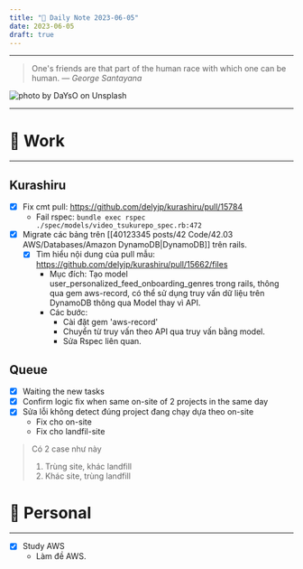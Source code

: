 ```yaml
---
title: "🌱 Daily Note 2023-06-05"
date: 2023-06-05
draft: true
---
```



---

> One's friends are that part of the human race with which one can be human.
> — <cite>George Santayana</cite>

![photo by DaYsO on Unsplash](https://images.unsplash.com/photo-1601560896164-834d6f61ea66?crop=entropy&cs=srgb&fm=jpg&ixid=M3wzNjM5Nzd8MHwxfHJhbmRvbXx8fHx8fHx8fDE2ODU5Mjk3Mzl8&ixlib=rb-4.0.3&q=85&w=500&h=500)

---

# 💼 Work
---
## Kurashiru
- [x] Fix cmt pull: https://github.com/delyjp/kurashiru/pull/15784
	- Fail rspec: `bundle exec rspec ./spec/models/video_tsukurepo_spec.rb:472`
- [x] Migrate các bảng trên [[40123345 posts/42 Code/42.03 AWS/Databases/Amazon DynamoDB|DynamoDB]] trên rails.
	- [x] Tìm hiểu nội dung của pull mẫu: https://github.com/delyjp/kurashiru/pull/15662/files
		- Mục đích: Tạo model user_personalized_feed_onboarding_genres trong rails, thông qua gem aws-record, có thể sử dụng truy vấn dữ liệu trên DynamoDB thông qua Model thay vì API.
		- Các bước:
			- Cài đặt gem 'aws-record'
			- Chuyển từ truy vấn theo API qua truy vấn bằng model.
			- Sửa Rspec liên quan.

## Queue
- [x] Waiting the new tasks
- [x] Confirm logic fix when same on-site of 2 projects in the same day
- [x] Sửa lỗi không detect đúng project đang chạy dựa theo on-site
	- Fix cho on-site
	- Fix cho landfil-site
> Có 2 case như này
>   1. Trùng site, khác landfill
>   2. Khác site, trùng landfill



# 🌱 Personal
---
- [x] Study AWS
	-  Làm đề AWS. 
